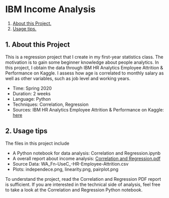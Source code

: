 # IBM Income Analysis 

1. [ About this Project. ](#desc)
2. [ Usage tips. ](#usage)

<a name="desc"></a>
## 1. About this Project 

This is a regression project that I create in my first-year statistics class. The motivation is to gain some beginner knowledge about people analytics. In this project, I obtain the data through IBM HR Analytics Employee Attrition & Performance on Kaggle. I assess how age is correlated to monthly salary as well as other variables, such as job level and working years. 

- Time: Spring 2020
- Duration: 2 weeks 
- Language: Python 
- Techniques: Correlation, Regression 
- Sources: IBM HR Analytics Employee Attrition & Performance on Kaggle: [here](https://www.kaggle.com/pavansubhasht/ibm-hr-analytics-attrition-dataset)


<a name="usage"></a>
## 2. Usage tips

The files in this project include
- A Python notebook for data analysis: Correlation and Regression.ipynb
- A overall report about income analysis: [Correlation and Regression.pdf](https://github.com/esther119/regression_IBM_income_analysis/blob/master/Regression_IBM_income/Correlation%20and%20Regression.pdf)
- Source Data: WA_Fn-UseC_-HR-Employee-Attrition.csv
- Plots: independece.png, linearity.png, pairplot.png 

To understand the project, read the Correlation and Regression PDF report is sufficient. If you are interested in the technical side of analysis, feel free to take a look at the Correlation and Regression Python notebook. 








